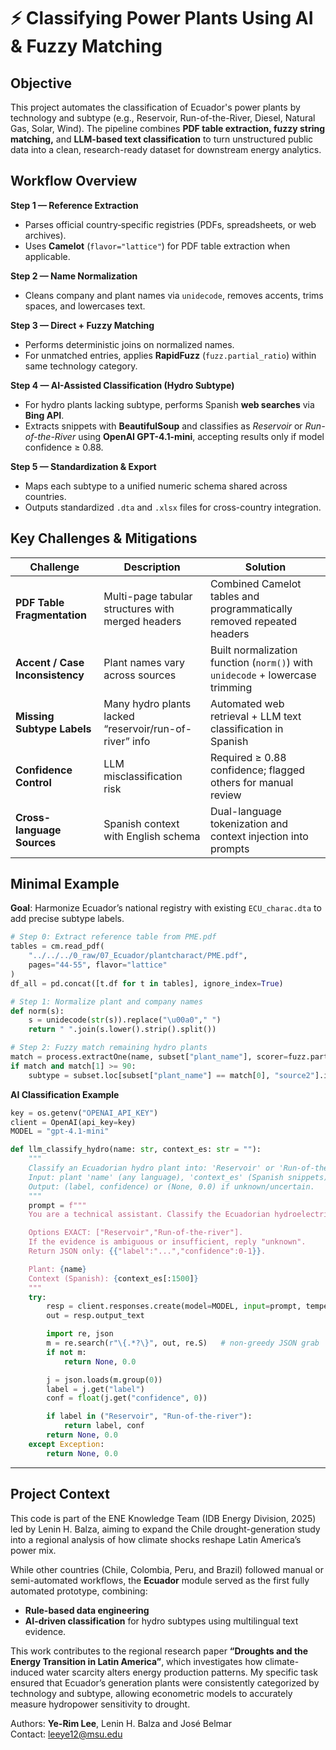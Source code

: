 # ⚡️ Classifying Power Plants Using AI & Fuzzy Matching

## Objective
This project automates the classification of Ecuador's power plants by technology and subtype (e.g., Reservoir, Run-of-the-River, Diesel, Natural Gas, Solar, Wind).
The pipeline combines **PDF table extraction, fuzzy string matching,** and **LLM-based text classification** to turn unstructured public data into a clean, research-ready dataset for downstream energy analytics.


## Workflow Overview
**Step 1 — Reference Extraction**
- Parses official country‐specific registries (PDFs, spreadsheets, or web archives).
- Uses **Camelot** (`flavor="lattice"`) for PDF table extraction when applicable.

**Step 2 — Name Normalization**
- Cleans company and plant names via `unidecode`, removes accents, trims spaces, and lowercases text.

**Step 3 — Direct + Fuzzy Matching**
- Performs deterministic joins on normalized names.
- For unmatched entries, applies **RapidFuzz** (`fuzz.partial_ratio`) within same technology category.

**Step 4 — AI-Assisted Classification (Hydro Subtype)**
- For hydro plants lacking subtype, performs Spanish **web searches** via **Bing API**.
- Extracts snippets with **BeautifulSoup** and classifies as _Reservoir_ or _Run-of-the-River_ using **OpenAI GPT-4.1-mini**, accepting results only if model confidence ≥ 0.88.

**Step 5 — Standardization & Export**
- Maps each subtype to a unified numeric schema shared across countries.
- Outputs standardized `.dta` and `.xlsx` files for cross-country integration.

## Key Challenges & Mitigations

| Challenge                       | Description                                            | Solution                                                                      |
| ------------------------------- | ------------------------------------------------------ | ----------------------------------------------------------------------------- |
| **PDF Table Fragmentation**     | Multi-page tabular structures with merged headers      | Combined Camelot tables and programmatically removed repeated headers         |
| **Accent / Case Inconsistency** | Plant names vary across sources                        | Built normalization function (`norm()`) with `unidecode` + lowercase trimming |
| **Missing Subtype Labels**      | Many hydro plants lacked “reservoir/run-of-river” info | Automated web retrieval + LLM text classification in Spanish                  |
| **Confidence Control**          | LLM misclassification risk                             | Required ≥ 0.88 confidence; flagged others for manual review                  |
| **Cross-language Sources**      | Spanish context with English schema                    | Dual-language tokenization and context injection into prompts                 |


## Minimal Example
**Goal**: Harmonize Ecuador’s national registry with existing `ECU_charac.dta` to add precise subtype labels.

```python
# Step 0: Extract reference table from PME.pdf
tables = cm.read_pdf(
    "../../../0_raw/07_Ecuador/plantcharact/PME.pdf",
    pages="44-55", flavor="lattice"
)
df_all = pd.concat([t.df for t in tables], ignore_index=True)

# Step 1: Normalize plant and company names
def norm(s): 
    s = unidecode(str(s)).replace("\u00a0"," ")
    return " ".join(s.lower().strip().split())

# Step 2: Fuzzy match remaining hydro plants
match = process.extractOne(name, subset["plant_name"], scorer=fuzz.partial_ratio)
if match and match[1] >= 90:
    subtype = subset.loc[subset["plant_name"] == match[0], "source2"].iloc[0]
```

**AI Classification Example**
```python
key = os.getenv("OPENAI_API_KEY")
client = OpenAI(api_key=key)
MODEL = "gpt-4.1-mini"

def llm_classify_hydro(name: str, context_es: str = ""):
    """
    Classify an Ecuadorian hydro plant into: 'Reservoir' or 'Run-of-the-river'.
    Input: plant 'name' (any language), 'context_es' (Spanish snippets).
    Output: (label, confidence) or (None, 0.0) if unknown/uncertain.
    """
    prompt = f"""
    You are a technical assistant. Classify the Ecuadorian hydroelectric plant.

    Options EXACT: ["Reservoir","Run-of-the-river"].
    If the evidence is ambiguous or insufficient, reply "unknown".
    Return JSON only: {{"label":"...","confidence":0-1}}.

    Plant: {name}
    Context (Spanish): {context_es[:1500]}
    """
    try:
        resp = client.responses.create(model=MODEL, input=prompt, temperature=0)
        out = resp.output_text

        import re, json
        m = re.search(r"\{.*?\}", out, re.S)   # non-greedy JSON grab
        if not m:
            return None, 0.0

        j = json.loads(m.group(0))
        label = j.get("label")
        conf = float(j.get("confidence", 0))

        if label in ("Reservoir", "Run-of-the-river"):
            return label, conf
        return None, 0.0
    except Exception:
        return None, 0.0
```

---

## Project Context
This code is part of the ENE Knowledge Team (IDB Energy Division, 2025) led by Lenin H. Balza, aiming to expand the Chile drought-generation study into a regional analysis of how climate shocks reshape Latin America’s power mix.


While other countries (Chile, Colombia, Peru, and Brazil) followed manual or semi-automated workflows, the **Ecuador** module served as the first fully automated prototype, combining:
- **Rule-based data engineering**
- **AI-driven classification** for hydro subtypes using multilingual text evidence.

This work contributes to the regional research paper **“Droughts and the Energy Transition in Latin America”**, which investigates how climate-induced water scarcity alters energy production patterns.
My specific task ensured that Ecuador’s generation plants were consistently categorized by technology and subtype, allowing econometric models to accurately measure hydropower sensitivity to drought.

Authors: **Ye-Rim Lee**, Lenin H. Balza and José Belmar <br>
Contact: leeye12@msu.edu


